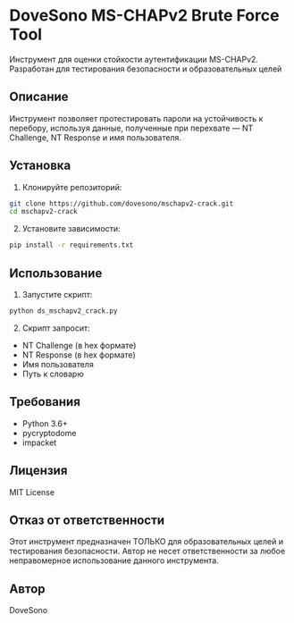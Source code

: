 # DoveSono MS-CHAPv2 Brute Force Tool

Инструмент для оценки стойкости аутентификации MS-CHAPv2. Разработан для тестирования безопасности и образовательных целей

## Описание

Инструмент позволяет протестировать пароли на устойчивость к перебору, используя данные, полученные при перехвате — NT Challenge, NT Response и имя пользователя.

## Установка

1. Клонируйте репозиторий:
```bash
git clone https://github.com/dovesono/mschapv2-crack.git
cd mschapv2-crack
```

2. Установите зависимости:
```bash
pip install -r requirements.txt
```

## Использование

1. Запустите скрипт:
```bash
python ds_mschapv2_crack.py
```

2. Скрипт запросит:
- NT Challenge (в hex формате)
- NT Response (в hex формате)
- Имя пользователя
- Путь к словарю

## Требования

- Python 3.6+
- pycryptodome
- impacket

## Лицензия

MIT License

## Отказ от ответственности

Этот инструмент предназначен ТОЛЬКО для образовательных целей и тестирования безопасности. Автор не несет ответственности за любое неправомерное использование данного инструмента.

## Автор

DoveSono 
